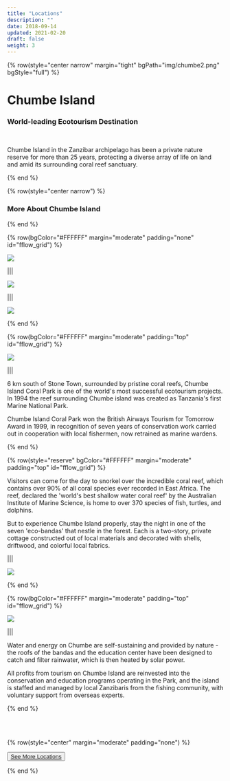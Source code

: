 ```yaml
---
title: "Locations"
description: ""
date: 2018-09-14
updated: 2021-02-20
draft: false
weight: 3
---
```

<!-- section 1 (JP) -->

{% row(style="center narrow" margin="tight" bgPath="img/chumbe2.png" bgStyle="full") %}

<div class="bg-gray-200/50 py-4 px-4 rounded-md">

# Chumbe Island

### World-leading Ecotourism Destination

<br>

Chumbe Island in the Zanzibar archipelago has been a private nature reserve for more than 25 years, protecting a diverse array of life on land and amid its surrounding coral reef sanctuary.

</div>

{% end %}

<div class="container mx-auto">


{% row(style="center narrow") %}

### More About Chumbe Island

{% end %}

<!-- section 0 (JP) -->

{% row(bgColor="#FFFFFF" margin="moderate" padding="none" id="fflow_grid") %}


![](img/chumbe10.jpeg#mx-auto)

|||

![](img/chumbe15.jpeg#mx-auto)

|||

![](img/chumbe5.jpeg#mx-auto)

{% end %}

<!-- section 1 (JP) -->

{% row(bgColor="#FFFFFF" margin="moderate" padding="top" id="fflow_grid") %}

![](img/chumbe1.jpeg#mx-auto)


|||

6 km south of Stone Town, surrounded by pristine coral reefs, Chumbe Island Coral Park is one of the world's most successful ecotourism projects. In 1994 the reef surrounding Chumbe island was created as Tanzania's first Marine National Park.

Chumbe Island Coral Park won the British Airways Tourism for Tomorrow Award in 1999, in recognition of seven years of conservation work carried out in cooperation with local fishermen, now retrained as marine wardens.

{% end %}


<!-- section 2 (JP) -->

{% row(style="reserve" bgColor="#FFFFFF" margin="moderate" padding="top" id="fflow_grid") %}

Visitors can come for the day to snorkel over the incredible coral reef, which contains over 90% of all coral species ever recorded in East Africa. The reef, declared the 'world's best shallow water coral reef' by the Australian Institute of Marine Science, is home to over 370 species of fish, turtles, and dolphins.

But to experience Chumbe Island properly, stay the night in one of the seven 'eco-bandas' that nestle in the forest. Each is a two-story, private cottage constructed out of local materials and decorated with shells, driftwood, and colorful local fabrics.

|||

![](img/chumbe6.jpeg#mx-auto)

{% end %}



<!-- section 2 (JP) -->

{% row(bgColor="#FFFFFF" margin="moderate" padding="top" id="fflow_grid") %}

![](img/chumbe9.jpeg#mx-auto)

|||


Water and energy on Chumbe are self-sustaining and provided by nature - the roofs of the bandas and the education center have been designed to catch and filter rainwater, which is then heated by solar power.

All profits from tourism on Chumbe Island are reinvested into the conservation and education programs operating in the Park, and the island is staffed and managed by local Zanzibaris from the fishing community, with voluntary support from overseas experts.


{% end %}

<br>
<br>

{% row(style="center" margin="moderate" padding="none") %}

<button>[See More Locations](/locations)</button>

{% end %}

</div>